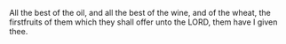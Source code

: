 All the best of the oil, and all the best of the wine, and of the wheat, the firstfruits of them which they shall offer unto the LORD, them have I given thee.
